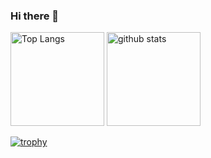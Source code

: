 ### Hi there 👋

<p align="left">

<img alt="Top Langs" height="150px" src="https://github-readme-stats.vercel.app/api/top-langs/?username={Masaki0625}&layout=compact&count_private=true&show_icons=true&theme=onedark" />

<img alt="github stats" height="150px" src="https://github-readme-stats.vercel.app/api?username={Masaki0625}&count_private=true&show_icons=true&show_icons=true&theme=onedark" />

</p>

[![trophy](https://github-profile-trophy.vercel.app/?username={Masaki0625}&theme=onedark&column=7
)](https://github.com/ryo-ma/github-profile-trophy)

<!--
**Masaki0625/Masaki0625** is a ✨ _special_ ✨ repository because its `README.md` (this file) appears on your GitHub profile.

Here are some ideas to get you started:

- 🔭 I’m currently working on ...
- 🌱 I’m currently learning ...
- 👯 I’m looking to collaborate on ...
- 🤔 I’m looking for help with ...
- 💬 Ask me about ...
- 📫 How to reach me: ...
- 😄 Pronouns: ...
- ⚡ Fun fact: ...
-->
